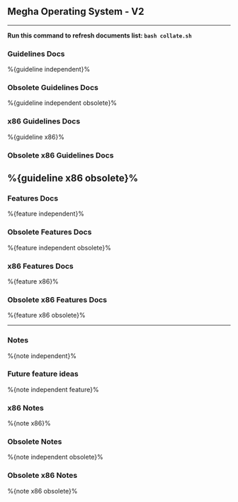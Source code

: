 ## Megha Operating System - V2
--------------------------------------------------------------------------------

**Run this command to refresh documents list: `bash collate.sh`**

### Guidelines Docs
%{guideline independent}%

### Obsolete Guidelines Docs
%{guideline independent obsolete}%

### x86 Guidelines Docs
%{guideline x86}%

### Obsolete x86 Guidelines Docs
%{guideline x86 obsolete}%
------------------------------------------------
### Features Docs
%{feature independent}%

### Obsolete Features Docs
%{feature independent obsolete}%

### x86 Features Docs
%{feature x86}%

### Obsolete x86 Features Docs
%{feature x86 obsolete}%

------------------------------------------------
### Notes
%{note independent}%

### Future feature ideas
%{note independent feature}%

### x86 Notes
%{note x86}%

### Obsolete Notes
%{note independent obsolete}%

### Obsolete x86 Notes
%{note x86 obsolete}%
